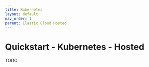 ```yaml
---
title: Kubernetes
layout: default
nav_order: 1
parent: Elastic Cloud Hosted
---
```


# Quickstart - Kubernetes - Hosted

TODO